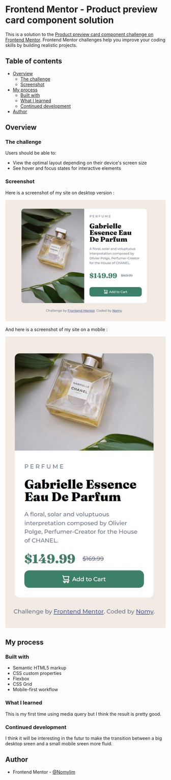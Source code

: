 # Frontend Mentor - Product preview card component solution

This is a solution to the [Product preview card component challenge on Frontend Mentor](https://www.frontendmentor.io/challenges/product-preview-card-component-GO7UmttRfa). Frontend Mentor challenges help you improve your coding skills by building realistic projects. 

## Table of contents

- [Overview](#overview)
  - [The challenge](#the-challenge)
  - [Screenshot](#screenshot)
- [My process](#my-process)
  - [Built with](#built-with)
  - [What I learned](#what-i-learned)
  - [Continued development](#continued-development)
- [Author](#author)

## Overview

### The challenge

Users should be able to:

- View the optimal layout depending on their device's screen size
- See hover and focus states for interactive elements

### Screenshot

Here is a screenshot of my site on desktop version : 

![](/images/screenshot.JPG)

And here is a screenshot of my site on a mobile : 

![](/images/screenshot-mobile.JPG)


## My process

### Built with

- Semantic HTML5 markup
- CSS custom properties
- Flexbox
- CSS Grid
- Mobile-first workflow

### What I learned

This is my first time using media query but I think the result is pretty good. 

### Continued development

I think it will be interesting in the futur to make the transition between a big desktop sreen and a small mobile sreen more fluid.

## Author

- Frontend Mentor - [@Nomylim](https://www.frontendmentor.io/profile/Nomylim)
